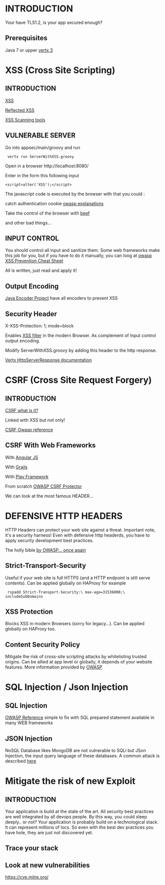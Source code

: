 # INTRODUCTION

Your have TLS1.2, is your app secured enough?   

## Prerequisites
  Java 7 or upper 
  [vertx 3](http://vertx.io/)
  
# XSS (Cross Site Scripting)

## INTRODUCTION
   [XSS](https://en.wikipedia.org/wiki/Cross-site_scripting)
   
   [Reflected XSS](https://www.owasp.org/index.php/Testing_for_Reflected_Cross_site_scripting_%28OTG-INPVAL-001%29)

   [XSS Scanning tools](https://www.owasp.org/index.php/OWASP_Xenotix_XSS_Exploit_Framework)
   
## VULNERABLE SERVER
Go into appsec/main/groovy and run 

     vertx run ServerWithXSS.groovy

Open in a browser http://localhost:8080/

Enter in the form this following input

    <script>alter('XSS');</script>
    
The javascript code is executed by the browser with that you could :

catch authentication cookie [owasp explanations](https://www.owasp.org/index.php/Session_hijacking_attack)

Take the control of the browser with [beef](https://www.youtube.com/watch?v=5_nhimbTeS4)

and other bad things...
 
## INPUT CONTROL

You should control all input and sanitize them. Some web frameworks make this job for you, but if you have to do it manually, you can loog at [owasp XSS Prevention Cheat Sheet](https://www.owasp.org/index.php/DOM_based_XSS_Prevention_Cheat_Sheet)

All is written, just read and apply it!

## Output Encoding

[Java Encoder Project](https://www.owasp.org/index.php/OWASP_Java_Encoder_Project) have all encoders to prevent XSS

## Security Header

X-XSS-Protection: 1; mode=block

Enables [XSS filter](http://blogs.msdn.com/b/ie/archive/2008/07/02/ie8-security-part-iv-the-xss-filter.aspx) in the modern Browser. As complement of Input control output encoding.

Modify ServerWithXSS.groovy by adding this header to the http response.

[Vertx HttpServerResponse documentation](http://vertx.io/docs/apidocs/io/vertx/core/http/HttpServerResponse.html)

# CSRF (Cross Site Request Forgery)

## INTRODUCTION
  [CSRF what is it?](https://en.wikipedia.org/wiki/Cross-site_request_forgery)
  
  Linked with XSS but not only!
  
  [CSRF Owasp reference](https://www.owasp.org/index.php/Cross-Site_Request_Forgery_%28CSRF%29_Prevention_Cheat_Sheet)
  
## CSRF With Web Frameworks
 
  With [Angular JS](https://docs.angularjs.org/api/ng/service/$http)
  
  With [Grails](http://grails.github.io/grails-doc/2.3.1/guide/security.html)
  
  With [Play Framework](https://www.playframework.com/documentation/2.2.x/JavaCsrf)
  
  From scratch [OWASP CSRF Protector](https://www.owasp.org/index.php/CSRFProtector_Project)

  We can look at the most famous HEADER...
  
# DEFENSIVE HTTP HEADERS

  HTTP Headers can protect your web site against a threat. Important note, it's a security harness! Even with defensive http headerds, you have to apply security development best practices.
   
  The holly bible [by OWASP... once again](https://www.owasp.org/index.php/List_of_useful_HTTP_headers)
  
## Strict-Transport-Security
  Useful if your web site is full HTTPS (and a HTTP endpoint is still serve contents). Can be applied globally on HAProxy for example
   
     rspadd Strict-Transport-Security:\ max-age=31536000;\ includeSubDomains 
  
## XSS Protection 
  Blocks XSS in modern Browsers (sorry for legacy...). Can be applied globally on HAProxy too.
   
   
## Content Security Policy 
  Mitigate the risk of cross-site scripting attacks by whitelisting trusted origins. Can be allied at app level or globally, it depends of your website features.
  More information provided by [OWASP](https://www.owasp.org/index.php/Content_Security_Policy)
  
    
# SQL Injection / Json Injection

## SQL Injection 

 [OWASP Reference](https://www.owasp.org/index.php/SQL_Injection) simple to fix with SQL prepared statement available in many WEB frameworks
 
## JSON Injection

 NoSQL Database likes MongoDB are not vulnerable to SQLi but JSon Injection, the input query language of these databases. A common attack is described [here](https://www.owasp.org/index.php/Testing_for_NoSQL_injection)
 
# Mitigate the risk of new Exploit
 
## INTRODUCTION
Your application is build at the state of the art. All security best practices are well integrated by all devops people. By this way, you could sleep deeply.. or not?
Your application is probably build on a technological stack. It can represent millions of locs. So even with the best dev practices you have hole, they are just not discovered yet.   
  
## Trace your stack

## Look at new vulnerabilities 

https://cve.mitre.org/
    
 
 
 
  

  
  





